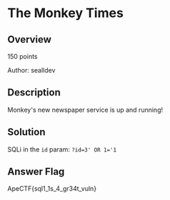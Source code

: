 # The Monkey Times #
 
## Overview ##
 
150 points
 
Author: sealldev
 
## Description ##
 
Monkey's new newspaper service is up and running!

## Solution ##
SQLi in the `id` param: `?id=3' OR 1='1`

## Answer Flag ##
ApeCTF{sql1_1s_4_gr34t_vuln}

